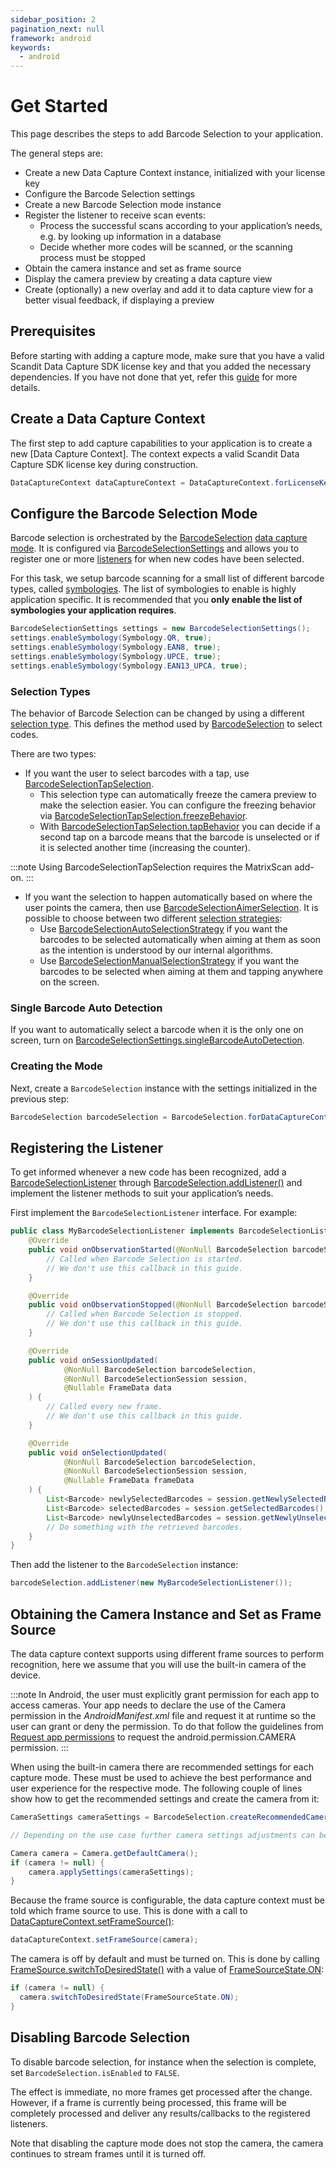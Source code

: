 ```yaml
---
sidebar_position: 2
pagination_next: null
framework: android
keywords:
  - android
---
```


# Get Started

This page describes the steps to add Barcode Selection to your application.

The general steps are:

- Create a new Data Capture Context instance, initialized with your license key
- Configure the Barcode Selection settings
- Create a new Barcode Selection mode instance
- Register the listener to receive scan events:
    - Process the successful scans according to your application’s needs, e.g. by looking up information in a database
    - Decide whether more codes will be scanned, or the scanning process must be stopped
- Obtain the camera instance and set as frame source
- Display the camera preview by creating a data capture view
- Create (optionally) a new overlay and add it to data capture view for a better visual feedback, if displaying a preview

## Prerequisites

Before starting with adding a capture mode, make sure that you have a valid Scandit Data Capture SDK license key and that you added the necessary dependencies. If you have not done that yet, refer this [guide](/sdks/android/add-sdk.md) for more details.

## Create a Data Capture Context

The first step to add capture capabilities to your application is to create a new [Data Capture Context]. The context expects a valid Scandit Data Capture SDK license key during construction.

```java
DataCaptureContext dataCaptureContext = DataCaptureContext.forLicenseKey("-- ENTER YOUR SCANDIT LICENSE KEY HERE --");
```

## Configure the Barcode Selection Mode

Barcode selection is orchestrated by the [BarcodeSelection](https://docs.scandit.com/6.28/data-capture-sdk/android/barcode-capture/api/barcode-selection.html#class-scandit.datacapture.barcode.selection.BarcodeSelection) [data capture mode](https://docs.scandit.com/6.28/data-capture-sdk/android/core/api/data-capture-mode.html#interface-scandit.datacapture.core.IDataCaptureMode). It is configured via [BarcodeSelectionSettings](https://docs.scandit.com/6.28/data-capture-sdk/android/barcode-capture/api/barcode-selection-settings.html#class-scandit.datacapture.barcode.selection.BarcodeSelectionSettings) and allows you to register one or more [listeners](https://docs.scandit.com/6.28/data-capture-sdk/android/barcode-capture/api/barcode-selection-listener.html#interface-scandit.datacapture.barcode.selection.IBarcodeSelectionListener) for when new codes have been selected.

For this task, we setup barcode scanning for a small list of different barcode types, called [symbologies](/barcode-symbologies.md). The list of symbologies to enable is highly application specific. It is recommended that you **only enable the list of symbologies your application requires**.

```java
BarcodeSelectionSettings settings = new BarcodeSelectionSettings();
settings.enableSymbology(Symbology.QR, true);
settings.enableSymbology(Symbology.EAN8, true);
settings.enableSymbology(Symbology.UPCE, true);
settings.enableSymbology(Symbology.EAN13_UPCA, true);
```

### Selection Types

The behavior of Barcode Selection can be changed by using a different [selection type](https://docs.scandit.com/6.28/data-capture-sdk/android/barcode-capture/api/barcode-selection-type.html#interface-scandit.datacapture.barcode.selection.IBarcodeSelectionType). This defines the method used by [BarcodeSelection](https://docs.scandit.com/6.28/data-capture-sdk/android/barcode-capture/api/barcode-selection.html#class-scandit.datacapture.barcode.selection.BarcodeSelection) to select codes.

There are two types:

- If you want the user to select barcodes with a tap, use [BarcodeSelectionTapSelection](https://docs.scandit.com/6.28/data-capture-sdk/android/barcode-capture/api/barcode-selection-tap-selection.html#class-scandit.datacapture.barcode.selection.BarcodeSelectionTapSelection).
    - This selection type can automatically freeze the camera preview to make the selection easier. You can configure the freezing behavior via [BarcodeSelectionTapSelection.freezeBehavior](https://docs.scandit.com/6.28/data-capture-sdk/android/barcode-capture/api/barcode-selection-tap-selection.html#property-scandit.datacapture.barcode.selection.BarcodeSelectionTapSelection.FreezeBehavior). 
    - With [BarcodeSelectionTapSelection.tapBehavior](https://docs.scandit.com/6.28/data-capture-sdk/android/barcode-capture/api/barcode-selection-tap-selection.html#property-scandit.datacapture.barcode.selection.BarcodeSelectionTapSelection.TapBehavior) you can decide if a second tap on a barcode means that the barcode is unselected or if it is selected another time (increasing the counter).

:::note
Using BarcodeSelectionTapSelection requires the MatrixScan add-on.
:::

- If you want the selection to happen automatically based on where the user points the camera, then use [BarcodeSelectionAimerSelection](https://docs.scandit.com/6.28/data-capture-sdk/android/selecting-one-of-many.html#:~:text=BarcodeSelectionAimerSelection). It is possible to choose between two different [selection strategies](https://docs.scandit.com/6.28/data-capture-sdk/android/barcode-capture/api/barcode-selection-strategy.html#interface-scandit.datacapture.barcode.selection.IBarcodeSelectionStrategy):
    - Use [BarcodeSelectionAutoSelectionStrategy](https://docs.scandit.com/6.28/data-capture-sdk/android/selecting-one-of-many.html#:~:text=BarcodeSelectionAutoSelectionStrategy) if you want the barcodes to be selected automatically when aiming at them as soon as the intention is understood by our internal algorithms.
    - Use [BarcodeSelectionManualSelectionStrategy](https://docs.scandit.com/6.28/data-capture-sdk/android/barcode-capture/api/barcode-selection-strategy.html#class-scandit.datacapture.barcode.selection.BarcodeSelectionManualSelectionStrategy) if you want the barcodes to be selected when aiming at them and tapping anywhere on the screen.

### Single Barcode Auto Detection

If you want to automatically select a barcode when it is the only one on screen, turn on [BarcodeSelectionSettings.singleBarcodeAutoDetection](https://docs.scandit.com/6.28/data-capture-sdk/android/barcode-capture/api/barcode-selection-settings.html#property-scandit.datacapture.barcode.selection.BarcodeSelectionSettings.SingleBarcodeAutoDetection).

### Creating the Mode

Next, create a `BarcodeSelection` instance with the settings initialized in the previous step:

```java
BarcodeSelection barcodeSelection = BarcodeSelection.forDataCaptureContext(dataCaptureContext, settings);
```

## Registering the Listener

To get informed whenever a new code has been recognized, add a [BarcodeSelectionListener](https://docs.scandit.com/6.28/data-capture-sdk/android/barcode-capture/api/barcode-selection-listener.html#interface-scandit.datacapture.barcode.selection.IBarcodeSelectionListener) through [BarcodeSelection.addListener()](https://docs.scandit.com/6.28/data-capture-sdk/android/barcode-capture/api/barcode-selection.html#method-scandit.datacapture.barcode.selection.BarcodeSelection.AddListener) and implement the listener methods to suit your application’s needs.

First implement the `BarcodeSelectionListener` interface. For example:

```java
public class MyBarcodeSelectionListener implements BarcodeSelectionListener {
    @Override
    public void onObservationStarted(@NonNull BarcodeSelection barcodeSelection) {
        // Called when Barcode Selection is started.
        // We don't use this callback in this guide.
    }

    @Override
    public void onObservationStopped(@NonNull BarcodeSelection barcodeSelection) {
        // Called when Barcode Selection is stopped.
        // We don't use this callback in this guide.
    }

    @Override
    public void onSessionUpdated(
            @NonNull BarcodeSelection barcodeSelection,
            @NonNull BarcodeSelectionSession session,
            @Nullable FrameData data
    ) {
        // Called every new frame.
        // We don't use this callback in this guide.
    }

    @Override
    public void onSelectionUpdated(
            @NonNull BarcodeSelection barcodeSelection,
            @NonNull BarcodeSelectionSession session,
            @Nullable FrameData frameData
    ) {
        List<Barcode> newlySelectedBarcodes = session.getNewlySelectedBarcodes();
        List<Barcode> selectedBarcodes = session.getSelectedBarcodes();
        List<Barcode> newlyUnselectedBarcodes = session.getNewlyUnselectedBarcodes();
        // Do something with the retrieved barcodes.
    }
}
```

Then add the listener to the `BarcodeSelection` instance:

```java
barcodeSelection.addListener(new MyBarcodeSelectionListener());
```

## Obtaining the Camera Instance and Set as Frame Source

The data capture context supports using different frame sources to perform recognition, here we assume that you will use the built-in camera of the device.

:::note
In Android, the user must explicitly grant permission for each app to access cameras. Your app needs to declare the use of the Camera permission in the *AndroidManifest.xml* file and request it at runtime so the user can grant or deny the permission. To do that follow the guidelines from [Request app permissions](https://developer.android.com/training/permissions/requesting) to request the android.permission.CAMERA permission.
:::

When using the built-in camera there are recommended settings for each capture mode. These must be used to achieve the best performance and user experience for the respective mode. The following couple of lines show how to get the recommended settings and create the camera from it:

```java
CameraSettings cameraSettings = BarcodeSelection.createRecommendedCameraSettings();

// Depending on the use case further camera settings adjustments can be made here.

Camera camera = Camera.getDefaultCamera();
if (camera != null) {
    camera.applySettings(cameraSettings);
}
```

Because the frame source is configurable, the data capture context must be told which frame source to use. This is done with a call to [DataCaptureContext.setFrameSource()](https://docs.scandit.com/6.28/data-capture-sdk/android/core/api/data-capture-context.html#method-scandit.datacapture.core.DataCaptureContext.SetFrameSourceAsync):

```java
dataCaptureContext.setFrameSource(camera);
```

The camera is off by default and must be turned on. This is done by calling [FrameSource.switchToDesiredState()](https://docs.scandit.com/6.28/data-capture-sdk/android/core/api/frame-source.html#method-scandit.datacapture.core.IFrameSource.SwitchToDesiredStateAsync) with a value of [FrameSourceState.ON](https://docs.scandit.com/6.28/data-capture-sdk/android/core/api/frame-source.html#value-scandit.datacapture.core.FrameSourceState.On):

```java
if (camera != null) {
  camera.switchToDesiredState(FrameSourceState.ON);
}
```

## Disabling Barcode Selection

To disable barcode selection, for instance when the selection is complete, set `BarcodeSelection.isEnabled` to `FALSE`.

The effect is immediate, no more frames get processed after the change. However, if a frame is currently being processed, this frame will be completely processed and deliver any results/callbacks to the registered listeners.

Note that disabling the capture mode does not stop the camera, the camera continues to stream frames until it is turned off.
